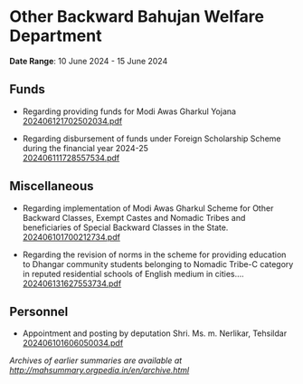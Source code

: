 # Other Backward Bahujan Welfare Department

**Date Range**: 10 June 2024 - 15 June 2024


## Funds
- Regarding providing funds for Modi Awas Gharkul Yojana\
  [202406121702502034.pdf](https://gr.maharashtra.gov.in/Site/Upload/Government%20Resolutions/English/202406121702502034.pdf)

- Regarding disbursement of funds under Foreign Scholarship Scheme during the financial year 2024-25\
  [202406111728557534.pdf](https://gr.maharashtra.gov.in/Site/Upload/Government%20Resolutions/English/202406111728557534.pdf)

## Miscellaneous
- Regarding implementation of Modi Awas Gharkul Scheme for Other Backward Classes, Exempt Castes and Nomadic Tribes and beneficiaries of Special Backward Classes in the State.\
  [202406101700212734.pdf](https://gr.maharashtra.gov.in/Site/Upload/Government%20Resolutions/English/202406101700212734.pdf)

- Regarding the revision of norms in the scheme for providing education to Dhangar community students belonging to Nomadic Tribe-C category in reputed residential schools of English medium in cities....\
  [202406131627553734.pdf](https://gr.maharashtra.gov.in/Site/Upload/Government%20Resolutions/English/202406131627553734.pdf)

## Personnel
- Appointment and posting by deputation Shri. Ms. m. Nerlikar, Tehsildar\
  [202406101606050034.pdf](https://gr.maharashtra.gov.in/Site/Upload/Government%20Resolutions/English/202406101606050034.pdf)


*Archives of earlier summaries are available at http://mahsummary.orgpedia.in/en/archive.html*